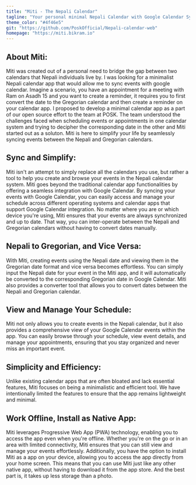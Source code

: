 ```yaml
---
title: "Miti - The Nepali Calendar"
tagline: "Your personal minimal Nepali Calendar with Google Calendar Sync"
theme_color: "#4f46e5"
git: "https://github.com/PoskOfficial/Nepali-calendar-web"
homepage: "https://miti.bikram.io"
---
```


## About Miti:

Miti was created out of a personal need to bridge the gap between two calendars that Nepali individuals live by. I was looking for a minimalist Nepali calendar app that would allow me to sync events with google calendar. Imagine a scenario, you have an appointment for a meeting with Ram on Asadh 15 and you want to create a reminder, it requires you to first convert the date to the Gregorian calendar and then create a reminder on your calendar app. I proposed to develop a minimal calendar app as a part of our open source effort to the team at POSK. The team understood the challenges faced when scheduling events or appointments in one calendar system and trying to decipher the corresponding date in the other and Miti started out as a soluton. Miti is here to simplify your life by seamlessly syncing events between the Nepali and Gregorian calendars.

## Sync and Simplify:

Miti isn't an attempt to simply replace all the calendars you use, but rather a tool to help you create and browse your events in the Nepali calendar system. Miti goes beyond the traditional calendar app functionalities by offering a seamless integration with Google Calendar. By syncing your events with Google Calendar, you can easily access and manage your schedule across different operating systems and calendar apps that support Google Calendar integration. No matter where you are or which device you're using, Miti ensures that your events are always synchronized and up to date. That way, you can inter-operate between the Nepali and Gregorian calendars without having to convert dates manually.

## Nepali to Gregorian, and Vice Versa:

With Miti, creating events using the Nepali date and viewing them in the Gregorian date format and vice versa becomes effortless. You can simply input the Nepali date for your event in the Miti app, and it will automatically be converted to the corresponding Gregorian date in Google Calendar. Miti also provides a converter tool that allows you to convert dates between the Nepali and Gregorian calendar.

## View and Manage Your Schedule:

Miti not only allows you to create events in the Nepali calendar, but it also provides a comprehensive view of your Google Calendar events within the app. You can easily browse through your schedule, view event details, and manage your appointments, ensuring that you stay organized and never miss an important event.

## Simplicity and Efficiency:

Unlike existing calendar apps that are often bloated and lack essential features, Miti focuses on being a minimalistic and efficient tool. We have intentionally limited the features to ensure that the app remains lightweight and minimal.

## Work Offline, Install as Native App:

Miti leverages Progressive Web App (PWA) technology, enabling you to access the app even when you're offline. Whether you're on the go or in an area with limited connectivity, Miti ensures that you can still view and manage your events effortlessly. Additionally, you have the option to install Miti as a app on your device, allowing you to access the app directly from your home screen. This means that you can use Miti just like any other native app, without having to download it from the app store. And the best part is, it takes up less storage than a photo.
